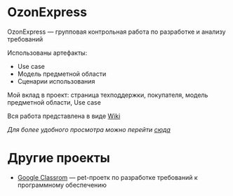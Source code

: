 # OzonExpress
OzonExpress — групповая контрольная работа по разработке и анализу требований

Использованы артефакты: 
* Use case
* Модель предметной области
* Сценарии использования 

Мой вклад в проект: страница техподдержки, покупателя,  модель предметной области, Use case 

Вся работа представлена в виде [Wiki](https://github.com/lnstnkv/OzonExpress/wiki)

_Для более удобного просмотра можно перейти [сюда](https://chantreck.notion.site/chantreck/OZON-9a0eebfd316f4523a23aa771a7b889d4)_

# Другие проекты
* [Google Classrom](https://github.com/lnstnkv/Google-class-reengineering) —  pet-проетк по разработке требований к программному обеспечению
